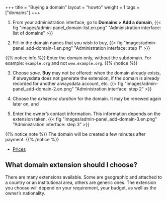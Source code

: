 +++
title = "Buying a domain"
layout = "howto"
weight = 1
tags = ["domains"]
+++

1.  From your administration interface, go to **Domains > Add a domain**,
    {{< fig "images/admin-panel_domain-list.en.png" "Administration interface: list of domains" >}}

2.  Fill-in the domain names that you wish to buy,
    {{< fig "images/admin-panel_add-domain-1.en.png" "Administration interface: step 1" >}}

{{% notice info %}}
Enter the domain only, without the subdomain.
For example: `example.org` and not `www.example.org`.
{{% /notice %}}

3.  Choose *save*. **Buy** may not be offered: when the domain already exists, if alwaysdata does not generate the extension, if the domain is already recorded for another alwaysdata account, etc.
    {{< fig "images/admin-panel_add-domain-2.en.png" "Administration interface: step 2" >}}

4.  Choose the *existence duration* for the domain. It may be renewed again later on, and

5.  Enter the owner’s contact information. This information depends on the extension taken.
    {{< fig "images/admin-panel_add-domain-3.en.png" "Administration interface: step 3" >}}

{{% notice note %}}
The domain will be created a few minutes after payment.
{{% /notice %}}

- [Prices](https://www.alwaysdata.com/en/domains/#main)

## What domain extension should I choose?

There are many extensions available. Some are geographic and attached to a country or an institutional area, others are generic ones. The extension you choose will depend on your requirement, your budget, as well as the owner’s nationality.
